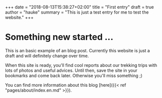 +++
date = "2018-08-13T15:38:27+02:00"
title = "First entry"
draft = true
author = "hauke"
summary = "This is just a test entry for me to test the website."
+++
# Something new started ...
This is an basic example of an blog post. Currently this website is just a draft and will definitely change over time.

When this site is ready, you'll find cool reports about our trekking trips with lots of photos and useful advices. Until then, save the site in your bookmarks and come back later. Otherwise you'll miss something ;)

You can find more information about this blog [here]({{< ref "pages/about/index.en.md" >}}).
